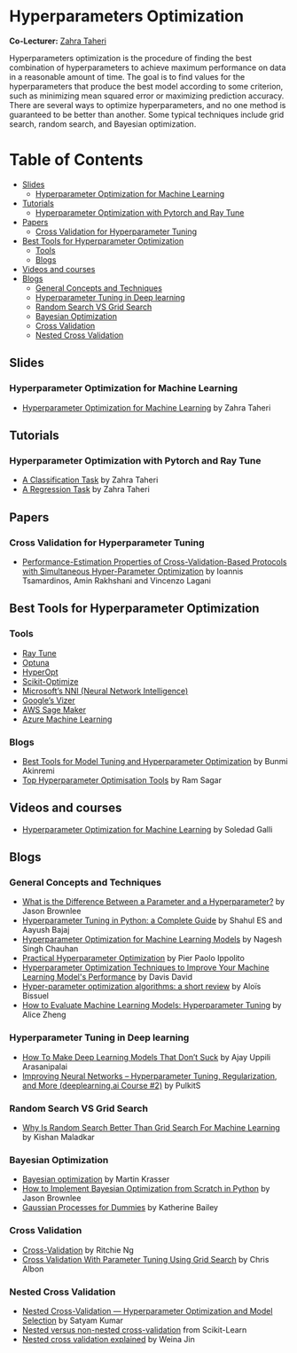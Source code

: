 
# Hyperparameters Optimization

**Co-Lecturer:** [Zahra Taheri](https://github.com/zahta)

Hyperparameters optimization is the procedure of finding the best combination of hyperparameters to achieve maximum performance on data in a reasonable amount of time. The goal is to find values for the hyperparameters that produce the best model according to some criterion, such as minimizing mean squared error or maximizing prediction accuracy. There are several ways to optimize hyperparameters, and no one method is guaranteed to be better than another. Some typical techniques include grid search, random search, and Bayesian optimization.

# Table of Contents

  - [Slides](#slides)
    - [Hyperparameter Optimization for Machine Learning](#hyperparameter-optimization-for-machine-learning)
  - [Tutorials](#tutorials)
    - [Hyperparameter Optimization with Pytorch and Ray Tune](#hyperparameter-optimization-with-pytorch-and-ray-tune)
  - [Papers](#papers)
    - [Cross Validation for Hyperparameter Tuning](#cross-validation-for-hyperparameter-tuning)
  - [Best Tools for Hyperparameter Optimization](#best-tools-for-hyperparameter-optimization)
    - [Tools](#tools)
    - [Blogs](#blogs)
  - [Videos and courses](#videos-and-courses)
  - [Blogs](#blogs)
    - [General Concepts and Techniques](#general-concepts-and-techniques)
    - [Hyperparameter Tuning in Deep learning](#hyperparameter-tuning-in-deep-learning)
    - [Random Search VS Grid Search](#random-search-vs-grid-search)
    - [Bayesian Optimization](#bayesian-optimization)
    - [Cross Validation](#cross-validation)
    - [Nested Cross Validation](#nested-cross-validation)


## Slides
### Hyperparameter Optimization for Machine Learning
- [Hyperparameter Optimization for Machine Learning](https://github.com/zahta/machine-learning/blob/master/hyperparameters-optimization/hyperparameter_optimization_zahra_taheri.pdf) by Zahra Taheri
## Tutorials
### Hyperparameter Optimization with Pytorch and Ray Tune
- [A Classification Task](https://github.com/zahta/machine-learning/blob/master/hyperparameters-optimization/hyperparameter_tuning_pytorch_ray_tune_classification.ipynb) by Zahra Taheri
- [A Regression Task](https://github.com/zahta/machine-learning/blob/master/hyperparameters-optimization/hyperparameter_tuning_pytorch_ray_tune_regression.ipynb) by Zahra Taheri
## Papers
### Cross Validation for Hyperparameter Tuning
- [Performance-Estimation Properties of Cross-Validation-Based Protocols with Simultaneous Hyper-Parameter Optimization](https://www.worldscientific.com/doi/abs/10.1142/S0218213015400230?src=recsys) by Ioannis Tsamardinos, Amin Rakhshani and Vincenzo Lagani
   	
## Best Tools for Hyperparameter Optimization
### Tools
- [Ray Tune](https://docs.ray.io/en/master/tune/index.html)
- [Optuna](https://optuna.readthedocs.io/en/stable/)
- [HyperOpt](https://github.com/hyperopt/hyperopt)
- [Scikit-Optimize](https://scikit-optimize.github.io/stable/auto_examples/hyperparameter-optimization.html)
- [Microsoft’s NNI (Neural Network Intelligence)](https://en.wikipedia.org/wiki/AutoML)
- [Google’s Vizer](https://research.google/pubs/pub46180/)
- [AWS Sage Maker](https://docs.aws.amazon.com/sagemaker/latest/dg/whatis.html)
- [Azure Machine Learning](https://www.sumologic.com/brief/what-is-azure/)

### Blogs 
- [Best Tools for Model Tuning and Hyperparameter Optimization](https://neptune.ai/blog/best-tools-for-model-tuning-and-hyperparameter-optimization) by Bunmi Akinremi
- [Top Hyperparameter Optimisation Tools](https://analyticsindiamag.com/top-hyperparameter-optimisation-tools-neural-networks/) by Ram Sagar

## Videos and courses
- [Hyperparameter Optimization for Machine Learning](https://www.courses.trainindata.com/p/hyperparameter-optimization-for-machine-learning) by Soledad Galli

## Blogs
### General Concepts and Techniques
- [What is the Difference Between a Parameter and a Hyperparameter?](https://machinelearningmastery.com/difference-between-a-parameter-and-a-hyperparameter/#:~:text=In%20summary%2C%20model%20parameters%20are,be%20set%20manually%20and%20tuned.) by Jason Brownlee
- [Hyperparameter Tuning in Python: a Complete Guide](https://neptune.ai/blog/hyperparameter-tuning-in-python-complete-guide) by Shahul ES and Aayush Bajaj
- [Hyperparameter Optimization for Machine Learning Models](https://www.kdnuggets.com/2020/05/hyperparameter-optimization-machine-learning-models.html#) by Nagesh Singh Chauhan
- [Practical Hyperparameter Optimization](https://www.kdnuggets.com/2020/02/practical-hyperparameter-optimization.html) by Pier Paolo Ippolito
- [Hyperparameter Optimization Techniques to Improve Your Machine Learning Model's Performance](https://www.freecodecamp.org/news/hyperparameter-optimization-techniques-machine-learning/) by Davis David
- [Hyper-parameter optimization algorithms: a short review](https://medium.com/criteo-engineering/hyper-parameter-optimization-algorithms-2fe447525903) by Aloïs Bissuel
- [How to Evaluate Machine Learning Models: Hyperparameter Tuning](https://web.archive.org/web/20160701182750/http://blog.dato.com/how-to-evaluate-machine-learning-models-part-4-hyperparameter-tuning) by Alice Zheng
### Hyperparameter Tuning in Deep learning
- [How To Make Deep Learning Models That Don’t Suck](https://nanonets.com/blog/hyperparameter-optimization/) by Ajay Uppili Arasanipalai
- [Improving Neural Networks – Hyperparameter Tuning, Regularization, and More (deeplearning.ai Course #2)](https://www.analyticsvidhya.com/blog/2018/11/neural-networks-hyperparameter-tuning-regularization-deeplearning/) by PulkitS 
### Random Search VS Grid Search
- [Why Is Random Search Better Than Grid Search For Machine Learning](https://analyticsindiamag.com/why-is-random-search-better-than-grid-search-for-machine-learning/#:~:text=Random%20search%20is%20a%20technique,yields%20high%20variance%20during%20computing.) by Kishan Maladkar
### Bayesian Optimization	
- [Bayesian optimization](http://krasserm.github.io/2018/03/21/bayesian-optimization/) by Martin Krasser
- [How to Implement Bayesian Optimization from Scratch in Python](https://machinelearningmastery.com/what-is-bayesian-optimization/#:~:text=with%20sample%20code.-,What%20Is%20Bayesian%20Optimization,and%2For%20expensive%20to%20evaluate.) by Jason Brownlee
- [Gaussian Processes for Dummies](https://katbailey.github.io/post/gaussian-processes-for-dummies/) by Katherine Bailey
### Cross Validation
- [Cross-Validation](https://www.ritchieng.com/machine-learning-cross-validation/) by Ritchie Ng
- [Cross Validation With Parameter Tuning Using Grid Search](https://chrisalbon.com/code/machine_learning/model_evaluation/cross_validation_parameter_tuning_grid_search/) by Chris Albon

### Nested Cross Validation
- [Nested Cross-Validation — Hyperparameter Optimization and Model Selection](https://towardsdatascience.com/nested-cross-validation-hyperparameter-optimization-and-model-selection-5885d84acda#:~:text=Nested%20Cross-Validation%20Nested-,model%20and%20its%20hyperparameter%20search.) by Satyam Kumar
- [Nested versus non-nested cross-validation](https://scikit-learn.org/stable/auto_examples/model_selection/plot_nested_cross_validation_iris.html) from Scikit-Learn 
- [Nested cross validation explained](https://weina.me/nested-cross-validation/) by Weina Jin

